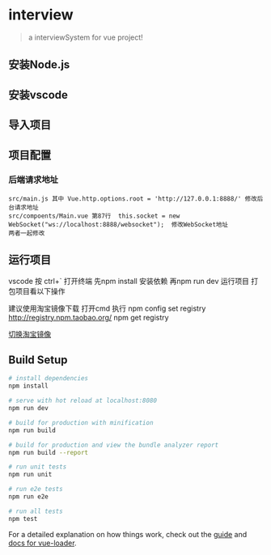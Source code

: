 # interview

> a interviewSystem for vue project!

##  安装Node.js

## 安装vscode

## 导入项目

## 项目配置

### 后端请求地址 
    src/main.js 其中 Vue.http.options.root = 'http://127.0.0.1:8888/' 修改后台请求地址
    src/compoents/Main.vue 第87行  this.socket = new WebSocket("ws://localhost:8888/websocket");  修改WebSocket地址 
    两者一起修改

## 运行项目

   vscode 按 ctrl+` 打开终端 先npm install 安装依赖  再npm run dev 运行项目 打包项目看以下操作
   
   建议使用淘宝镜像下载 打开cmd 执行 npm config set registry http://registry.npm.taobao.org/  npm get registry
   
   [切换淘宝镜像](https://www.jianshu.com/p/8f9f79e5cd0d)
   

## Build Setup

``` bash
# install dependencies
npm install

# serve with hot reload at localhost:8080
npm run dev

# build for production with minification
npm run build

# build for production and view the bundle analyzer report
npm run build --report

# run unit tests
npm run unit

# run e2e tests
npm run e2e

# run all tests
npm test
```

For a detailed explanation on how things work, check out the [guide](http://vuejs-templates.github.io/webpack/) and [docs for vue-loader](http://vuejs.github.io/vue-loader).
